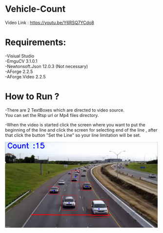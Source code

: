 # Vehicle-Count  
Video Link : https://youtu.be/Y6RSQ7YCdo8

# Requirements: 
-Visiual Studio  
-EmguCV 3.1.0.1  
-Newtonsoft.Json 12.0.3 (Not necessary)  
-AForge 2.2.5  
-AForge.Video 2.2.5  

# How to Run ?  

-There are 2 TextBoxes which are directed to video source.  
You can set the Rtsp url or Mp4 files directory.  

-When the video is started click the screen where you want to put the beginning of the line and 
click the screen for selecting end of the line ,
after that click the button "Set the Line" so your line limitation will be set.  

<img src="test.png" width=500>
